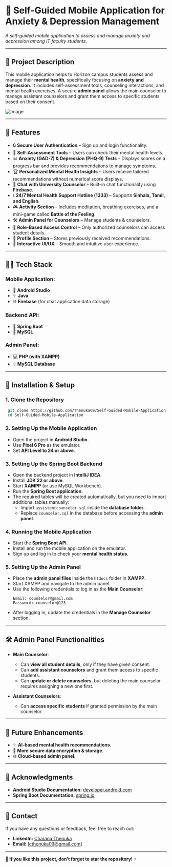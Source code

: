 # 🔧 Self-Guided Mobile Application for Anxiety & Depression Management
*A self-guided mobile application to assess and manage anxiety and depression among IT faculty students.*

---

## 📝 Project Description
This mobile application helps to Horizon campus students assess and manage their **mental health**, specifically focusing on **anxiety and depression**. It includes self-assessment tools, counseling interactions, and mental health exercises. A secure **admin panel** allows the main counselor to manage assistant counselors and grant them access to specific students based on their consent.

![Image](https://github.com/user-attachments/assets/d7fadc19-632c-4be6-932f-df384f902c88)

---

## 🌟 Features
- 🔒 **Secure User Authentication** – Sign up and login functionality.
- 🏢 **Self-Assessment Tools** – Users can check their mental health levels.
- 📊 **Anxiety (GAD-7) & Depression (PHQ-9) Tests** – Displays scores on a progress bar and provides recommendations to manage symptoms.
- 🏆 **Personalized Mental Health Insights** – Users receive tailored recommendations without numerical score displays.
- 💬 **Chat with University Counselor** – Built-in chat functionality using **Firebase**.
- 📞 **24/7 Mental Health Support Hotline (1333)** – Supports **Sinhala, Tamil, and English**.
- 🎮 **Activity Section** – Includes meditation, breathing exercises, and a mini-game called **Battle of the Feeling**.
- 🛠️ **Admin Panel for Counselors** – Manage students & counselors.
- 🔧 **Role-Based Access Control** – Only authorized counselors can access student details.
- 📖 **Profile Section** – Stores previously received recommendations.
- 🎨 **Interactive UI/UX** – Smooth and intuitive user experience.

---

## 👨‍💼 Tech Stack
### **Mobile Application:**
- 📲 **Android Studio**
- ✨ **Java**
- 🌐 **Firebase** (for chat application data storage)

### **Backend API:**
- 🚀 **Spring Boot**
- 📅 **MySQL**

### **Admin Panel:**
- 💻 **PHP (with XAMPP)**
- 💡 **MySQL Database**

---

## 🚿 Installation & Setup

### **1. Clone the Repository**
```bash
 git clone https://github.com/Thenuka09/Self-Guided-Mobile-Application.git
 cd Self-Guided-Mobile-Application
```

### **2. Setting Up the Mobile Application**
- Open the project in **Android Studio**.
- Use **Pixel 6 Pro** as the emulator.
- Set **API Level to 24 or above**.

### **3. Setting Up the Spring Boot Backend**
- Open the backend project in **IntelliJ IDEA**.
- Install **JDK 22 or above**.
- Start **XAMPP** (or use MySQL Workbench).
- Run the **Spring Boot application**.
- The required tables will be created automatically, but you need to import additional tables manually:
  - Import `assistentcounselor.sql` inside the **database folder**.
  - Replace `counselor.sql` in the database before accessing the **admin panel**.

### **4. Running the Mobile Application**
- Start the **Spring Boot API**.
- Install and run the mobile application on the emulator.
- Sign up and log in to check your **mental health status**.

### **5. Setting Up the Admin Panel**
- Place the **admin panel files** inside the `htdocs` folder in **XAMPP**.
- Start XAMPP and navigate to the admin panel.
- Use the following credentials to log in as the **Main Counselor**:
  ```
  Email: counselor@gmail.com
  Password: counselor@123
  ```
- After logging in, update the credentials in the **Manage Counselor** section.

---

## 🛠️ Admin Panel Functionalities
- **Main Counselor**:
  - Can **view all student details**, only if they have given consent.
  - Can **add assistant counselors** and grant them access to specific students.
  - Can **update or delete counselors**, but deleting the main counselor requires assigning a new one first.

- **Assistant Counselors**:
  - Can **access specific students** if granted permission by the main counselor.

---

## 🚀 Future Enhancements
- ✨ **AI-based mental health recommendations**.
- 🔐 **More secure data encryption & storage**.
- 🌐 **Cloud-based admin panel**.

---

## 🙏 Acknowledgments
- **Android Studio Documentation:** [developer.android.com](https://developer.android.com/develop)
- **Spring Boot Documentation:** [spring.io](https://spring.io/)

---

## 📢 Contact
If you have any questions or feedback, feel free to reach out:
- **LinkedIn:** [Charana Thenuka](https://www.linkedin.com/in/charana-thenuka-b5b48826a/)
- **Email:** [cthenuka09@gmail.com]

---

**🌟 If you like this project, don’t forget to star the repository!** ⭐

